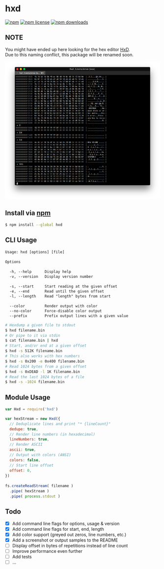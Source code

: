 # hxd
[![npm](https://img.shields.io/npm/v/hxd.svg?style=flat-square)](https://npmjs.com/package/hxd)
[![npm license](https://img.shields.io/npm/l/hxd.svg?style=flat-square)](https://npmjs.com/package/hxd)
[![npm downloads](https://img.shields.io/npm/dm/hxd.svg?style=flat-square)](https://npmjs.com/package/hxd)

## NOTE

You might have ended up here looking for the hex editor [HxD](https://mh-nexus.de/en/hxd/).  
Due to this naming conflict, this package will be renamed soon.

<center>

![screenshot](screenshot.png)

</center>

## Install via [npm](https://npmjs.com)

```sh
$ npm install --global hxd
```

## CLI Usage

```
Usage: hxd [options] [file]

Options

  -h, --help      Display help
  -v, --version   Display version number

  -s, --start     Start reading at the given offset
  -e, --end       Read until the given offset
  -l, --length    Read "length" bytes from start

  --color         Render output with color
  --no-color      Force-disable color output
  --prefix        Prefix output lines with a given value
```

```sh
# Hexdump a given file to stdout
$ hxd filename.bin
# Or pipe to it via stdin
$ cat filename.bin | hxd
# Start, and/or end at a given offset
$ hxd -s 512K filename.bin
# This also works with hex numbers
$ hxd -s 0x200 -e 0x400 filename.bin
# Read 1024 bytes from a given offset
$ hxd -s 0xDEAD -l 1K filename.bin
# Read the last 1024 bytes of a file
$ hxd -s -1024 filename.bin
```

## Module Usage

```js
var Hxd = require('hxd')
```

```js
var hexStream = new Hxd({
  // Deduplicate lines and print "* {lineCount}"
  dedupe: true,
  // Render line numbers (in hexadecimal)
  lineNumbers: true,
  // Render ASCII
  ascii: true,
  // Output with colors (ANSI)
  colors: false,
  // Start line offset
  offset: 0,
})

fs.createReadStream( filename )
  .pipe( hexStream )
  .pipe( process.stdout )
```

## Todo

- [x] Add command line flags for options, usage & version
- [x] Add command line flags for start, end, length
- [x] Add color support (greyed out zeros, line numbers, etc.)
- [x] Add a screenshot or output samples to the README
- [ ] Display offset in bytes of repetitions instead of line count
- [ ] Improve performance even further
- [ ] Add tests
- [ ] ...
